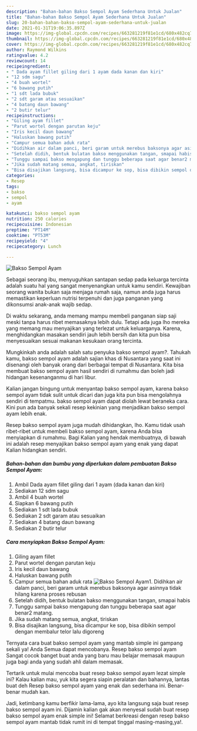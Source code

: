 ```yaml
---
description: "Bahan-bahan Bakso Sempol Ayam Sederhana Untuk Jualan"
title: "Bahan-bahan Bakso Sempol Ayam Sederhana Untuk Jualan"
slug: 20-bahan-bahan-bakso-sempol-ayam-sederhana-untuk-jualan
date: 2021-01-31T19:06:35.897Z
image: https://img-global.cpcdn.com/recipes/663281219f81e1cd/680x482cq70/bakso-sempol-ayam-foto-resep-utama.jpg
thumbnail: https://img-global.cpcdn.com/recipes/663281219f81e1cd/680x482cq70/bakso-sempol-ayam-foto-resep-utama.jpg
cover: https://img-global.cpcdn.com/recipes/663281219f81e1cd/680x482cq70/bakso-sempol-ayam-foto-resep-utama.jpg
author: Raymond Wilkins
ratingvalue: 4.2
reviewcount: 14
recipeingredient:
- " Dada ayam fillet giling dari 1 ayam dada kanan dan kiri"
- "12 sdm sagu"
- "4 buah wortel"
- "6 bawang putih"
- "1 sdt lada bubuk"
- "2 sdt garam atau sesuaikan"
- "4 batang daun bawang"
- "2 butir telur"
recipeinstructions:
- "Giling ayam fillet"
- "Parut wortel dengan parutan keju"
- "Iris kecil daun bawang"
- "Haluskan bawang putih"
- "Campur semua bahan aduk rata"
- "Didihkan air dalam panci, beri garam untuk merebus baksonya agar asinnya tidak hilang karena proses rebusan"
- "Setelah didih, bentuk bulatan bakso menggunakan tangan, smapai habis"
- "Tunggu sampai bakso mengapung dan tunggu beberapa saat agar benar2 matang."
- "Jika sudah matang semua, angkat, tiriskan"
- "Bisa disajikan langsung, bisa dicampur ke sop, bisa dibikin sempol dengan membalur telor lalu digoreng"
categories:
- Resep
tags:
- bakso
- sempol
- ayam

katakunci: bakso sempol ayam 
nutrition: 250 calories
recipecuisine: Indonesian
preptime: "PT14M"
cooktime: "PT53M"
recipeyield: "4"
recipecategory: Lunch

---
```



![Bakso Sempol Ayam](https://img-global.cpcdn.com/recipes/663281219f81e1cd/680x482cq70/bakso-sempol-ayam-foto-resep-utama.jpg)

Sebagai seorang ibu, menyuguhkan santapan sedap pada keluarga tercinta adalah suatu hal yang sangat menyenangkan untuk kamu sendiri. Kewajiban seorang  wanita bukan saja menjaga rumah saja, namun anda juga harus memastikan keperluan nutrisi terpenuhi dan juga panganan yang dikonsumsi anak-anak wajib sedap.

Di waktu  sekarang, anda memang mampu membeli panganan siap saji meski tanpa harus ribet memasaknya lebih dulu. Tetapi ada juga lho mereka yang memang mau menyajikan yang terlezat untuk keluarganya. Karena, menghidangkan masakan sendiri jauh lebih bersih dan kita pun bisa menyesuaikan sesuai makanan kesukaan orang tercinta. 



Mungkinkah anda adalah salah satu penyuka bakso sempol ayam?. Tahukah kamu, bakso sempol ayam adalah sajian khas di Nusantara yang saat ini disenangi oleh banyak orang dari berbagai tempat di Nusantara. Kita bisa membuat bakso sempol ayam hasil sendiri di rumahmu dan boleh jadi hidangan kesenanganmu di hari libur.

Kalian jangan bingung untuk menyantap bakso sempol ayam, karena bakso sempol ayam tidak sulit untuk dicari dan juga kita pun bisa mengolahnya sendiri di tempatmu. bakso sempol ayam dapat diolah lewat beraneka cara. Kini pun ada banyak sekali resep kekinian yang menjadikan bakso sempol ayam lebih enak.

Resep bakso sempol ayam juga mudah dihidangkan, lho. Kamu tidak usah ribet-ribet untuk membeli bakso sempol ayam, karena Anda bisa menyiapkan di rumahmu. Bagi Kalian yang hendak membuatnya, di bawah ini adalah resep menyajikan bakso sempol ayam yang enak yang dapat Kalian hidangkan sendiri.

<!--inarticleads1-->

##### Bahan-bahan dan bumbu yang diperlukan dalam pembuatan Bakso Sempol Ayam:

1. Ambil  Dada ayam fillet giling dari 1 ayam (dada kanan dan kiri)
1. Sediakan 12 sdm sagu
1. Ambil 4 buah wortel
1. Siapkan 6 bawang putih
1. Sediakan 1 sdt lada bubuk
1. Sediakan 2 sdt garam atau sesuaikan
1. Sediakan 4 batang daun bawang
1. Sediakan 2 butir telur




<!--inarticleads2-->

##### Cara menyiapkan Bakso Sempol Ayam:

1. Giling ayam fillet
1. Parut wortel dengan parutan keju
1. Iris kecil daun bawang
1. Haluskan bawang putih
1. Campur semua bahan aduk rata
<img src="https://img-global.cpcdn.com/steps/b9539d9e7582a839/160x128cq70/bakso-sempol-ayam-langkah-memasak-5-foto.jpg" alt="Bakso Sempol Ayam">1. Didihkan air dalam panci, beri garam untuk merebus baksonya agar asinnya tidak hilang karena proses rebusan
1. Setelah didih, bentuk bulatan bakso menggunakan tangan, smapai habis
1. Tunggu sampai bakso mengapung dan tunggu beberapa saat agar benar2 matang.
1. Jika sudah matang semua, angkat, tiriskan
1. Bisa disajikan langsung, bisa dicampur ke sop, bisa dibikin sempol dengan membalur telor lalu digoreng




Ternyata cara buat bakso sempol ayam yang mantab simple ini gampang sekali ya! Anda Semua dapat mencobanya. Resep bakso sempol ayam Sangat cocok banget buat anda yang baru mau belajar memasak maupun juga bagi anda yang sudah ahli dalam memasak.

Tertarik untuk mulai mencoba buat resep bakso sempol ayam lezat simple ini? Kalau kalian mau, yuk kita segera siapin peralatan dan bahannya, lantas buat deh Resep bakso sempol ayam yang enak dan sederhana ini. Benar-benar mudah kan. 

Jadi, ketimbang kamu berfikir lama-lama, ayo kita langsung saja buat resep bakso sempol ayam ini. Dijamin kalian gak akan menyesal sudah buat resep bakso sempol ayam enak simple ini! Selamat berkreasi dengan resep bakso sempol ayam mantab tidak rumit ini di tempat tinggal masing-masing,ya!.

